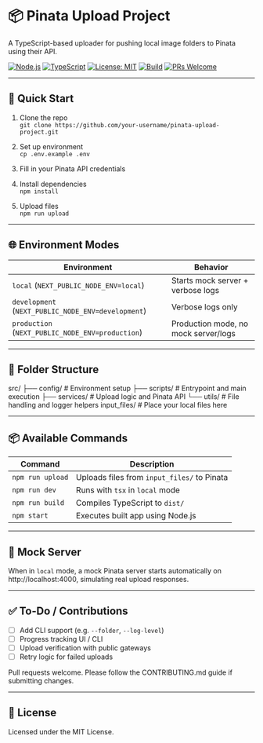 # 📦 Pinata Upload Project
A TypeScript-based uploader for pushing local image folders to Pinata using their API.

[![Node.js](https://img.shields.io/badge/Node.js-18.x-green?logo=node.js)]()
[![TypeScript](https://img.shields.io/badge/TypeScript-4.x-blue?logo=typescript)]()
[![License: MIT](https://img.shields.io/badge/License-MIT-yellow.svg)]()
[![Build](https://img.shields.io/badge/build-passing-brightgreen)]()
[![PRs Welcome](https://img.shields.io/badge/PRs-welcome-blue)]()

---

## 🚀 Quick Start

1. Clone the repo  
   `git clone https://github.com/your-username/pinata-upload-project.git`

2. Set up environment  
   `cp .env.example .env`

3. Fill in your Pinata API credentials

4. Install dependencies  
   `npm install`

5. Upload files  
   `npm run upload`

---

## 🌐 Environment Modes

| Environment | Behavior |
|------------|----------|
| `local` (`NEXT_PUBLIC_NODE_ENV=local`) | Starts mock server + verbose logs |
| `development` (`NEXT_PUBLIC_NODE_ENV=development`) | Verbose logs only |
| `production` (`NEXT_PUBLIC_NODE_ENV=production`) | Production mode, no mock server/logs |

---

## 📁 Folder Structure

src/
  ├── config/       # Environment setup
  ├── scripts/      # Entrypoint and main execution
  ├── services/     # Upload logic and Pinata API
  └── utils/        # File handling and logger helpers
input_files/        # Place your local files here

---

## 📦 Available Commands

| Command | Description |
|---------|-------------|
| `npm run upload` | Uploads files from `input_files/` to Pinata |
| `npm run dev` | Runs with `tsx` in `local` mode |
| `npm run build` | Compiles TypeScript to `dist/` |
| `npm start` | Executes built app using Node.js |

---

## 🧪 Mock Server

When in `local` mode, a mock Pinata server starts automatically on http://localhost:4000, simulating real upload responses.

---

## ✅ To-Do / Contributions

- [ ] Add CLI support (e.g. `--folder`, `--log-level`)
- [ ] Progress tracking UI / CLI
- [ ] Upload verification with public gateways
- [ ] Retry logic for failed uploads

Pull requests welcome. Please follow the CONTRIBUTING.md guide if submitting changes.

---

## 📝 License

Licensed under the MIT License.

